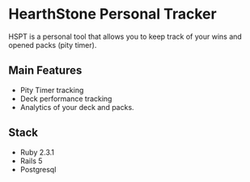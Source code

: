 # HearthStone Personal Tracker

HSPT is a personal tool that allows you to keep track of your wins and opened packs (pity timer).

## Main Features

* Pity Timer tracking
* Deck performance tracking
* Analytics of your deck and packs.


## Stack

* Ruby 2.3.1
* Rails 5
* Postgresql

